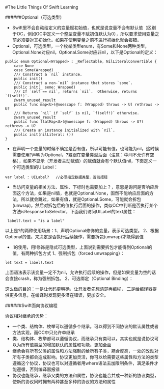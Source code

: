 #The Little Things Of Swift Learning

######Optional（可选类型）

- Swift里不会自动给定义的变量赋初始值，也就是说变量不会有默认值（区别于OC，例如OC中定义一个整型变量不赋初值默认为0），所以要求使用变量之前必须要对其初始化。如果在使用变量之前不进行初始化就会报错。
- Optional，可选类型，一个枚举类型enum，有Some和None两种类型，Optional.None对应nil，Optional.Some对应非nil，以下是Optional的定义：
```
public enum Optional<Wrapped> : _Reflectable, NilLiteralConvertible {
    case None
    case Some(Wrapped)
    /// Construct a `nil` instance.
    public init()
    /// Construct a non-`nil` instance that stores `some`.
    public init(_ some: Wrapped)
    /// If `self == nil`, returns `nil`.  Otherwise, returns `f(self!)`.
    @warn_unused_result
    public func map<U>(@noescape f: (Wrapped) throws -> U) rethrows -> U?
    /// Returns `nil` if `self` is nil, `f(self!)` otherwise.
    @warn_unused_result
    public func flatMap<U>(@noescape f: (Wrapped) throws -> U?) rethrows -> U?
    /// Create an instance initialized with `nil`.
    public init(nilLiteral: ())
}
```
- 在声明一个变量的时候不确定是否有值，所以可能有值，也可能为nil，这时候需要使用?声明为Optional，?紧跟在变量类型后面（注意：中间不允许有空格），如果不显示（开发者主动赋值）的赋值就会有个默认值nil，下面定义一个可选类型的UILabel：
```
var label : UILabel?   //必须指定数据类型，否则报错
```
- 当访问变量的相关方法、属性、下标时也需要加上？，意思是询问是否响应后面这个方法，如果是nil值，也就是Optional.None，固然不能响应后面的方法，所以就会跳过，如果有值，就是Optional.Some，可能就会拆包(unwrap)，然后对拆包后的值执行后面的操作，类似OC中判断是否执行某个方法isResponseToSelector，下面我们访问UILabel的text属性：
```
 label?.text = "is a label"
```
  以上是?的两种使用场景：1、声明Optional修饰的变量，表示可选类型。
                        2、根据Optional的值，来决定是否执行后续操作，需要拆包(unwrap)才能得到值
 
- !的使用，用!修饰是隐式可选类型，上面说到需要拆包才能得到Optional的值，有两种拆包方式
  1、强制拆包（forced unwrapping）：
```
let text = label!.text 
```
  上面语法表示该变量一定不为nil，允许执行后续的操作，但是如果变量为空的话会直接crash，称为强制拆包。
  2、可选绑定（Optional Binding）：


   这么做的目的：一是让代码更明确，让开发者先想清楚再编程， 二是给编译器提供更多信息，在编译时发现更多潜在错误，更加安全。

######Swift面向协议编程
 
 协议相对继承的优势：
 - 一个类、结构体、枚举可以遵循多个继承，可以得到不同协议的默认属性或者方法实现，而OC中只允许单继承
 - 类、结构体、枚举都可以遵循协议，而继承只有类可以，其实也就是说协议可以为所有值类型的增加默认的属性和功能，更加全面
 - 继承会将所有父类的属性和方法强制的给所有子类，耦合度高，一处的改动对所有子类都会造成影响。协议更加灵活，你可以给需要这些属性和方法的类型遵循这个协议，协议也可以对遵循者用where语法去加限制条件，满足条件才能遵循，否则编译器报错
 - 协议也能继承，继承父类的方法和属性，协议也能合并成一种新的协议类型，使新的协议同时拥有两种甚至多种的协议的方法和属性
